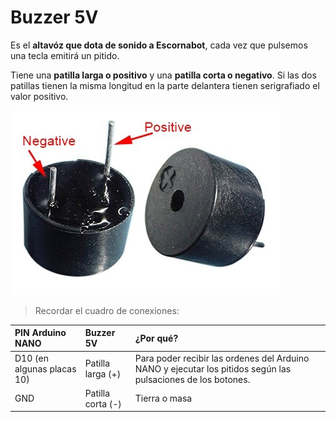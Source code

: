# Buzzer 5V

Es el **altavóz que dota de sonido a Escornabot**, cada vez que pulsemos una tecla emitirá un pitido.

Tiene una **patilla larga o positivo** y una **patilla corta o negativo**. Si las dos patillas tienen la misma longitud en la parte delantera tienen serigrafiado el valor positivo.

![Buzzer 5V](/assets/Buzzer5V.jpg)

> Recordar el cuadro de conexiones:

| PIN Arduino NANO | Buzzer 5V | ¿Por qué? |
| :--- | :--- | :--- |
| D10 \(en algunas placas 10\) | Patilla larga \(+\) | Para poder recibir las ordenes del Arduino NANO y ejecutar los pitidos según las pulsaciones de los botones. |
| GND | Patilla corta \(-\) | Tierra o masa |










